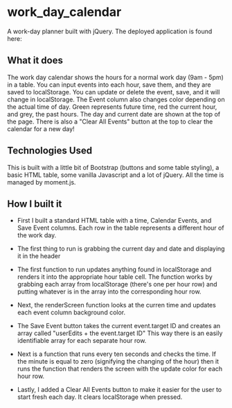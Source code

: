 # work_day_calendar
A work-day planner built with jQuery. The deployed application is found here: 

## What it does

The work day calendar shows the hours for a normal work day (9am - 5pm) in a table. You can input events into each hour, save them, and they are saved to localStorage. You can update or delete the event, save, and it will change in localStorage. The Event column also changes color depending on the actual time of day. Green represents future time, red the current hour, and grey, the past hours. The day and current date are shown at the top of the page. There is also a "Clear All Events" button at the top to clear the calendar for a new day!

## Technologies Used

This is built with a little bit of Bootstrap (buttons and some table styling), a basic HTML table, some vanilla Javascript and a lot of jQuery. All the time is managed by moment.js.

## How I built it

* First I built a standard HTML table with a time, Calendar Events, and Save Event columns. Each row in the table represents a different hour of the work day.

* The first thing to run is grabbing the current day and date and displaying it in the header

* The first function to run updates anything found in localStorage and renders it into the appropriate hour table cell. The function works by grabbing each array from localStorage (there's one per hour row) and putting whatever is in the array into the corresponding hour row. 

* Next, the renderScreen function looks at the curren time and updates each event column background color.

* The Save Event button takes the current event.target ID and creates an array called "userEdits + the event.target ID" This way there is an easily identifiable array for each separate hour row.

* Next is a function that runs every ten seconds and checks the time. If the minute is equal to zero (signifying the changing of the hour) then it runs the function that renders the screen with the update color for each hour row.

* Lastly, I added a Clear All Events button to make it easier for the user to start fresh each day. It clears localStorage when pressed.



 




